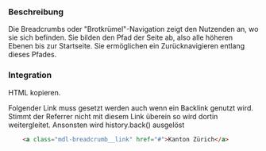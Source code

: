 ### Beschreibung
Die Breadcrumbs oder "Brotkrümel"-Navigation zeigt den Nutzenden an, wo sie sich befinden. Sie bilden den Pfad der Seite ab, also alle höheren Ebenen bis zur Startseite. Sie ermöglichen ein Zurücknavigieren entlang dieses Pfades.


### Integration

HTML kopieren.

Folgender Link muss  gesetzt werden auch wenn ein Backlink genutzt wird. Stimmt der Referrer nicht mit diesem Link überein so wird dortin weitergleitet. Ansonsten wird history.back() ausgelöst
```html
	<a class="mdl-breadcrumb__link" href="#">Kanton Zürich</a>
```
